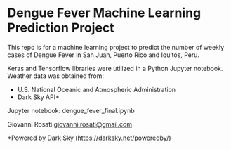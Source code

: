 
# Dengue Fever Machine Learning Prediction Project


This repo is for a machine learning project to predict the number of weekly cases of Dengue Fever in San Juan, Puerto Rico and Iquitos, Peru.

Keras and Tensorflow libraries were utilized in a Python Jupyter notebook.
Weather data was obtained from:
- U.S. National Oceanic and Atmospheric Administration
- Dark Sky API*

Jupyter notebook: dengue_fever_final.ipynb

Giovanni Rosati
giovanni.rosati@gmail.com


*Powered by Dark Sky (https://darksky.net/poweredby/)
